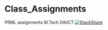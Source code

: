 # Class_Assignments
PRML assignments M.Tech DAIICT
[![StackShare](https://img.shields.io/badge/tech-stack-0690fa.svg?style=flat)](https://stackshare.io/abunickabhi/yo)
